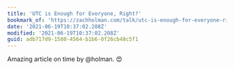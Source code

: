 ```yaml
---
title: 'UTC is Enough for Everyone, Right?'
bookmark_of: 'https://zachholman.com/talk/utc-is-enough-for-everyone-right'
date: '2021-06-19T10:37:02.208Z'
modified: '2021-06-19T10:37:02.208Z'
guid: adb717d9-1580-4564-b1b6-0f26cb48c5f1
---
```

Amazing article on time by @holman. 😍
